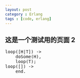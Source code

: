 ```yaml
---
layout: post
category : Erlang
tags : [code, erlang]
---
```



## 这是一个测试用的页面 2

<?prettify?>
<pre class="prettyprint">
loop([H|T]) ->
	doSome(H),
	loop(T);
loop([]) ->
	end.
</pre>

